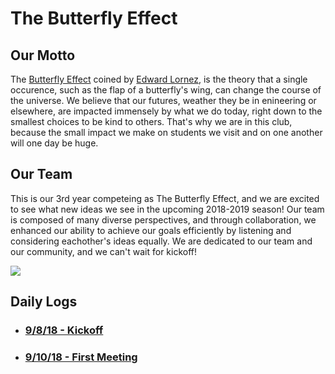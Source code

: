 # The Butterfly Effect 

## Our Motto

The [Butterfly Effect](https://www.youtube.com/watch?v=Hp8wGQW-Y48) coined by [Edward Lornez](https://www.britannica.com/biography/Edward-Lorenz), is the theory that a single occurence, such as the flap of a butterfly's wing, can change the course of the universe. We believe that our futures, weather they be in enineering or elsewhere, are impacted immensely by what we do today, right down to the smallest choices to be kind to others. That's why we are in this club, because the small impact we make on students we visit and on one another will one day be huge. 

## Our Team

This is our 3rd year competeing as The Butterfly Effect, and we are excited to see what new ideas we see in the upcoming 2018-2019 season! Our team is composed of many diverse perspectives, and through collaboration, we enhanced our ability to achieve our goals efficiently by listening and considering eachother's ideas equally. We are dedicated to our team and our community, and we can't wait for kickoff!

<img src="../images/Teampicture2.jpg">

## Daily Logs 

* ### [9/8/18 - Kickoff](teams/4284/dailylogs/sep8.md)
* ### [9/10/18 - First Meeting](teams/4284/dailylogs/sep10.md)

